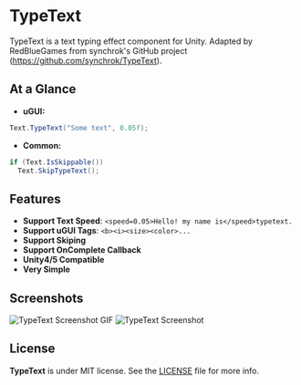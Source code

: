 TypeText
=========================

TypeText is a text typing effect component for Unity. Adapted by RedBlueGames from synchrok's GitHub project (https://github.com/synchrok/TypeText).

At a Glance
-----------
- **uGUI:**
```csharp
Text.TypeText("Some text", 0.05f);
```
- **Common:**
```csharp
if (Text.IsSkippable())
  Text.SkipTypeText();
```


Features
--------
- **Support Text Speed**: ```<speed=0.05>Hello! my name is</speed>typetext.```
- **Support uGUI Tags**: ```<b><i><size><color>...```
- **Support Skiping**
- **Support OnComplete Callback**
- **Unity4/5 Compatible**
- **Very Simple**

Screenshots
--------
![TypeText Screenshot GIF](https://cloud.githubusercontent.com/assets/1309940/11761765/f897ff48-a112-11e5-97c7-f9bbdef387bc.gif)
![TypeText Screenshot](https://cloud.githubusercontent.com/assets/1309940/11761719/06acaf9a-a111-11e5-8c35-1ec0bc06b470.PNG)


License
-------
**TypeText** is under MIT license. See the [LICENSE](LICENSE) file for more info.
